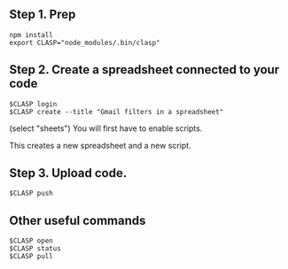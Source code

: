 ## Step 1. Prep

```
npm install 
export CLASP="node_modules/.bin/clasp"
```

## Step 2. Create a spreadsheet connected to your code

```
$CLASP login
$CLASP create --title "Gmail filters in a spreadsheet"
```
(select "sheets")
You will first have to enable scripts.

This creates a new spreadsheet and a new script.

## Step 3. Upload code.

```
$CLASP push
```

## Other useful commands

```
$CLASP open
$CLASP status
$CLASP pull
```


